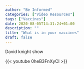 ```yaml
---
author: "Be Informed"
categories: ["Video Resources"]
tags: ["Vaccines"]
date: 2020-08-05T14:31:24+01:00
description: ""
title: "What is in your vaccines"
draft: false
---
```


David knight show

{{< youtube 0heB3FnXyCI >}}